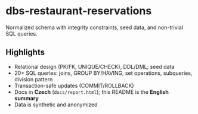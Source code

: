 # dbs-restaurant-reservations
Normalized schema with integrity constraints, seed data, and non-trivial SQL queries.

## Highlights
- Relational design (PK/FK, UNIQUE/CHECK), DDL/DML; seed data
- 20+ SQL queries: joins, GROUP BY/HAVING, set operations, subqueries, division pattern
- Transaction-safe updates (COMMIT/ROLLBACK)
- Docs in **Czech** (`docs/report.html`); this README is the **English summary**
- Data is synthetic and anonymized

